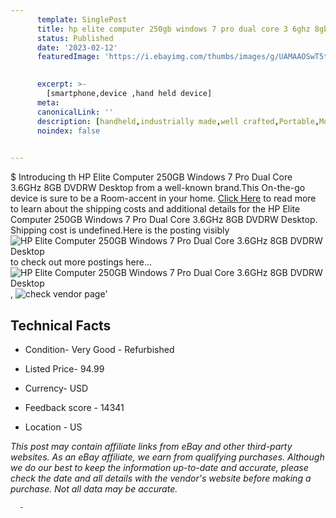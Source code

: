 ```yaml
---
      template: SinglePost
      title: hp elite computer 250gb windows 7 pro dual core 3 6ghz 8gb dvdrw desktop
      status: Published
      date: '2023-02-12'
      featuredImage: 'https://i.ebayimg.com/thumbs/images/g/UAMAAOSwT5tWNpTy/s-l225.jpg'
       

      excerpt: >-
        [smartphone,device ,hand held device]
      meta:
      canonicalLink: ''
      description: [handheld,industrially made,well crafted,Portable,Mobile,Compact,Convenient,Lightweight,Maneuverable,Man-portable,Miniature,Carriable,Hand-held,Light,Holdable,Transportable,Mobile device,Pocket-sized,On-the-go,Wireless,Cordless,Compact size,Convenient size, smartphone,device ,hand held device]
      noindex: false
      

---
```

$
      Introducing th HP Elite Computer 250GB Windows 7 Pro Dual Core 3.6GHz 8GB DVDRW Desktop from a well-known brand.This On-the-go device  is sure to be a Room-accent in your home. [Click Here](https://www.ebay.com/itm/331779288461?hash=item4d3f962d8d%3Ag%3AUAMAAOSwT5tWNpTy&amdata=enc%3AAQAHAAAA4GKAhY4gwRTtCbPOstCqCt9%2B9aon3L%2FCcjySg9B0ozt2Zb5nz844vJQ2KlUV%2FxTWBET%2B799DLO2snuRNXG1KenfaBR3tzO8SO7ZxXpmpCFS5jv00FyadAQuxXDa536sCvM%2FgE8V4CFFRIcu182IpHUCZi7JZe296WkYMYpg9D1EI0nAi1RtQyfdqzl6CHBemJVahqMwG2s5khiXL8iiuloGq9gK8Hf46gGL3brM5Dr9lGV8BfHOL9ykzhiVxzEjM%2FHESruN8Rqb%2B5SCrlYfgnCS9ehT1fM3w5mXPw9XvTJJW&mkevt=1&mkcid=1&mkrid=711-53200-19255-0&campid=%253CePNCampaignId%253E&customid=%253CreferenceId%253E&toolid=10049) to read more to learn about the shipping costs and additional details for the HP Elite Computer 250GB Windows 7 Pro Dual Core 3.6GHz 8GB DVDRW Desktop. Shipping cost is undefined.Here is the posting visibly ![HP Elite Computer 250GB Windows 7 Pro Dual Core 3.6GHz 8GB DVDRW Desktop](https://i.ebayimg.com/thumbs/images/g/UAMAAOSwT5tWNpTy/s-l225.jpg) to check out more postings here... ![HP Elite Computer 250GB Windows 7 Pro Dual Core 3.6GHz 8GB DVDRW Desktop](https://i.ebayimg.com/images/g/UAMAAOSwT5tWNpTy/s-l1600.jpg), ![check vendor page](https://origin-galleryplus.ebayimg.com/ws/web/331779288461_2_0_1/225x225.jpg,https://origin-galleryplus.ebayimg.com/ws/web/331779288461_3_0_1/225x225.jpg,https://origin-galleryplus.ebayimg.com/ws/web/331779288461_4_0_1/225x225.jpg,https://origin-galleryplus.ebayimg.com/ws/web/331779288461_5_0_1/225x225.jpg,https://origin-galleryplus.ebayimg.com/ws/web/331779288461_6_0_1/225x225.jpg,https://origin-galleryplus.ebayimg.com/ws/web/331779288461_7_0_1/225x225.jpg,https://origin-galleryplus.ebayimg.com/ws/web/331779288461_8_0_1/225x225.jpg,https://origin-galleryplus.ebayimg.com/ws/web/331779288461_9_0_1/225x225.jpg,https://origin-galleryplus.ebayimg.com/ws/web/331779288461_10_0_1/225x225.jpg,https://origin-galleryplus.ebayimg.com/ws/web/331779288461_11_0_1/225x225.jpg,https://origin-galleryplus.ebayimg.com/ws/web/331779288461_12_0_1/225x225.jpg)'

      

 ## Technical Facts 



     
      

 - Condition- Very Good - Refurbished 


      

 - Listed Price- 94.99 


      

 - Currency- USD 


      

 - Feedback score - 14341 


      

 - Location - US 


      
      

 *_This post may contain affiliate links from eBay and other third-party websites. As an eBay affiliate, we earn from qualifying purchases. Although we do our best to keep the information up-to-date and accurate, please check the date and all details with the vendor's website before making a purchase. Not all data may be accurate._*




      -
